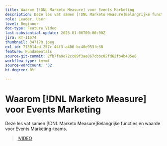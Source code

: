 ```yaml
---
title: Waarom [!DNL Marketo Measure] voor Events Marketing
description: Deze les vat samen [!DNL Marketo Measure]Belangrijke functies en waarde voor Events Marketing-teams.
role: Leader, User
level: Beginner
doc-type: Feature Video
last-substantial-update: 2023-01-06T00:00:00Z
jira: KT-11674
thumbnail: 347178.jpeg
exl-id: 713014ed-257c-44f3-a406-bc40e953fe88
feature: Fundamentals
source-git-commit: 2fb7fa9e72cc89f3ae867cbbc02fd62fb4b485e6
workflow-type: tm+mt
source-wordcount: '32'
ht-degree: 0%

---
```


# Waarom [!DNL Marketo Measure] voor Events Marketing

Deze les vat samen [!DNL Marketo Measure]Belangrijke functies en waarde voor Events Marketing-teams.

>[!VIDEO](https://video.tv.adobe.com/v/347178/?quality=12&learn=on)
